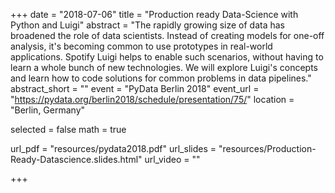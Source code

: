 +++
date = "2018-07-06"
title = "Production ready Data-Science with Python and Luigi"
abstract = "The rapidly growing size of data has broadened the role of data scientists. Instead of creating models for one-off analysis, it's becoming common to use prototypes in real-world applications. Spotify Luigi helps to enable such scenarios, without having to learn a whole bunch of new technologies. We will explore Luigi's concepts and learn how to code solutions for common problems in data pipelines."
abstract_short = ""
event = "PyData Berlin 2018"
event_url = "https://pydata.org/berlin2018/schedule/presentation/75/"
location = "Berlin, Germany"

selected = false
math = true

url_pdf = "resources/pydata2018.pdf"
url_slides = "resources/Production-Ready-Datascience.slides.html"
url_video = ""

+++
